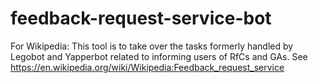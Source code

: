 # feedback-request-service-bot
For Wikipedia:  This tool is to take over the tasks formerly handled by Legobot and Yapperbot related to informing users of RfCs and GAs.  See https://en.wikipedia.org/wiki/Wikipedia:Feedback_request_service
